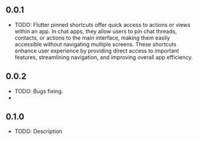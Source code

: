 ## 0.0.1

* TODO: Flutter pinned shortcuts offer quick access to actions or views within an app. In chat apps, they allow users to pin chat threads, contacts, or actions to the main interface, making them easily accessible without navigating multiple screens. These shortcuts enhance user experience by providing direct access to important features, streamlining navigation, and improving overall app efficiency.

## 0.0.2
* TODO: Bugs fixing.
* 
## 0.1.0
* TODO: Description